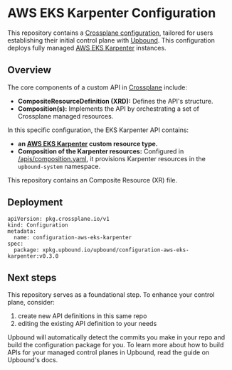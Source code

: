 # AWS EKS Karpenter Configuration


This repository contains a [Crossplane configuration](https://docs.crossplane.io/latest/concepts/packages/#configuration-packages), tailored for users establishing their initial control plane with [Upbound](https://cloud.upbound.io). This configuration deploys fully managed [AWS EKS Karpenter](https://aws.amazon.com/blogs/aws/introducing-karpenter-an-open-source-high-performance-kubernetes-cluster-autoscaler/) instances.

## Overview

The core components of a custom API in [Crossplane](https://docs.crossplane.io/latest/getting-started/introduction/) include:

- **CompositeResourceDefinition (XRD):** Defines the API's structure.
- **Composition(s):** Implements the API by orchestrating a set of Crossplane managed resources.

In this specific configuration, the EKS Karpenter API contains:

- **an [AWS EKS Karpenter](/apis/definition.yaml) custom resource type.**
- **Composition of the Karpenter resources:** Configured in [/apis/composition.yaml](/apis/composition.yaml), it provisions Karpenter resources in the `upbound-system` namespace.

This repository contains an Composite Resource (XR) file.

## Deployment

```shell
apiVersion: pkg.crossplane.io/v1
kind: Configuration
metadata:
  name: configuration-aws-eks-karpenter
spec:
  package: xpkg.upbound.io/upbound/configuration-aws-eks-karpenter:v0.3.0
```

## Next steps

This repository serves as a foundational step. To enhance your control plane, consider:

1. create new API definitions in this same repo
2. editing the existing API definition to your needs


Upbound will automatically detect the commits you make in your repo and build the configuration package for you. To learn more about how to build APIs for your managed control planes in Upbound, read the guide on Upbound's docs.
